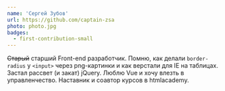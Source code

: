 ```yaml
---
name: 'Сергей Зубов'
url: https://github.com/captain-zsa
photo: photo.jpg
badges:
  - first-contribution-small
---
```


~~Старый~~ старший Front-end разработчик.
Помню, как делали `border-radius` у `<input>` через png-картинки и как верстали для IE на таблицах. Застал рассвет (и закат) jQuery.
Люблю Vue и хочу влезть в управленчество.
Наставник и соавтор курсов в htmlacademy.
